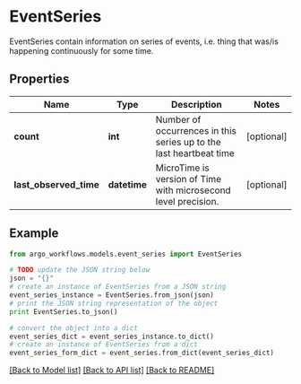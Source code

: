 # EventSeries

EventSeries contain information on series of events, i.e. thing that was/is happening continuously for some time.

## Properties

Name | Type | Description | Notes
------------ | ------------- | ------------- | -------------
**count** | **int** | Number of occurrences in this series up to the last heartbeat time | [optional] 
**last_observed_time** | **datetime** | MicroTime is version of Time with microsecond level precision. | [optional] 

## Example

```python
from argo_workflows.models.event_series import EventSeries

# TODO update the JSON string below
json = "{}"
# create an instance of EventSeries from a JSON string
event_series_instance = EventSeries.from_json(json)
# print the JSON string representation of the object
print EventSeries.to_json()

# convert the object into a dict
event_series_dict = event_series_instance.to_dict()
# create an instance of EventSeries from a dict
event_series_form_dict = event_series.from_dict(event_series_dict)
```
[[Back to Model list]](../README.md#documentation-for-models) [[Back to API list]](../README.md#documentation-for-api-endpoints) [[Back to README]](../README.md)


